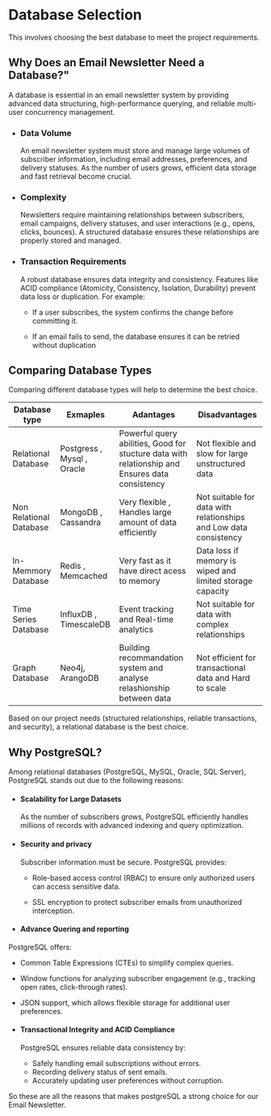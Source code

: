 # Database Selection

This involves choosing the best database to meet the project requirements.

## Why Does an Email Newsletter Need a Database?"

 A database is essential in an email newsletter system by providing advanced data structuring, high-performance querying, and reliable multi-user concurrency management.

- ### Data Volume

  An email newsletter system must store and manage large volumes of subscriber information, including email addresses, preferences, and delivery statuses. As the number of users grows, efficient data storage and fast retrieval become crucial.

- ### Complexity

  Newsletters require maintaining relationships between subscribers, email campaigns, delivery statuses, and user interactions (e.g., opens, clicks, bounces). A structured database ensures these relationships are properly stored and managed.

- ### Transaction Requirements

  A robust database ensures data integrity and consistency. Features like ACID compliance (Atomicity, Consistency, Isolation, Durability) prevent data loss or duplication. For example:

  - If a user subscribes, the system confirms the change before committing it.

  - If an email fails to send, the database ensures it can be retried without duplication

## Comparing Database Types

Comparing different database types will help to determine the best choice.  

|Database type|Exmaples | Adantages | Disadvantages|
|---------|------------|------------|---------------|
Relational Database |Postgress , Mysql , Oracle | Powerful query abilities, Good for stucture data with relationship and Ensures data consistency | Not flexible and slow for large unstructured data
Non Relational Database| MongoDB , Cassandra |Very flexible , Handles large amount of data efficiently  | Not suitable for data with  relationships and Low data consistency
In-Memmory Database | Redis , Memcached | Very fast as it have direct acess to memory | Data loss if memory is wiped and limited storage capacity
Time Series Database| InfluxDB , TimescaleDB |Event tracking and Real-time analytics | Not suitable for data with complex relationships
Graph Database|Neo4j, ArangoDB|  Building recommandation system and analyse relashionship between data | Not efficient for transactional data and Hard to scale

Based on our project needs (structured relationships, reliable transactions, and security), a relational database is the best choice.

## Why PostgreSQL?

Among relational databases (PostgreSQL, MySQL, Oracle, SQL Server), PostgreSQL stands out due to the following reasons:

- #### Scalability for Large Datasets

  As the number of subscribers grows, PostgreSQL efficiently handles millions of records with advanced indexing and query optimization.

- #### Security and privacy

  Subscriber information must be secure. PostgreSQL provides:

  - Role-based access control (RBAC) to ensure only authorized users can access sensitive data.

  - SSL encryption to protect subscriber emails from unauthorized interception.

- #### Advance Quering and reporting

PostgreSQL offers:  

- Common Table Expressions (CTEs) to simplify complex queries.  
- Window functions for analyzing subscriber engagement (e.g., tracking open rates, click-through rates).  
- JSON support, which allows flexible storage for additional user preferences.  

- #### Transactional Integrity and ACID Compliance  

  PostgreSQL ensures reliable data consistency by:  
  - Safely handling email subscriptions without errors.  
  - Recording delivery status of sent emails.  
  - Accurately updating user preferences without corruption.

So these are all the reasons that makes postgreSQL a strong  choice for our Email Newsletter.